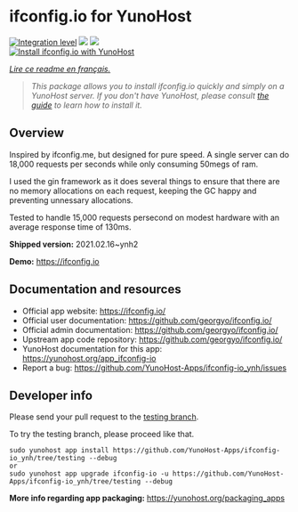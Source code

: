 <!--
N.B.: This README was automatically generated by https://github.com/YunoHost/apps/tree/master/tools/README-generator
It shall NOT be edited by hand.
-->

# ifconfig.io for YunoHost

[![Integration level](https://dash.yunohost.org/integration/ifconfig-io.svg)](https://dash.yunohost.org/appci/app/ifconfig-io) ![](https://ci-apps.yunohost.org/ci/badges/ifconfig-io.status.svg) ![](https://ci-apps.yunohost.org/ci/badges/ifconfig-io.maintain.svg)  
[![Install ifconfig.io with YunoHost](https://install-app.yunohost.org/install-with-yunohost.svg)](https://install-app.yunohost.org/?app=ifconfig-io)

*[Lire ce readme en français.](./README_fr.md)*

> *This package allows you to install ifconfig.io quickly and simply on a YunoHost server.
If you don't have YunoHost, please consult [the guide](https://yunohost.org/#/install) to learn how to install it.*

## Overview

Inspired by ifconfig.me, but designed for pure speed. A single server can do 18,000 requests per seconds while only consuming 50megs of ram.

I used the gin framework as it does several things to ensure that there are no memory allocations on each request, keeping the GC happy and preventing unnessary allocations.

Tested to handle 15,000 requests persecond on modest hardware with an average response time of 130ms.


**Shipped version:** 2021.02.16~ynh2

**Demo:** https://ifconfig.io

## Documentation and resources

* Official app website: https://ifconfig.io/
* Official user documentation: https://github.com/georgyo/ifconfig.io/
* Official admin documentation: https://github.com/georgyo/ifconfig.io/
* Upstream app code repository: https://github.com/georgyo/ifconfig.io/
* YunoHost documentation for this app: https://yunohost.org/app_ifconfig-io
* Report a bug: https://github.com/YunoHost-Apps/ifconfig-io_ynh/issues

## Developer info

Please send your pull request to the [testing branch](https://github.com/YunoHost-Apps/ifconfig-io_ynh/tree/testing).

To try the testing branch, please proceed like that.
```
sudo yunohost app install https://github.com/YunoHost-Apps/ifconfig-io_ynh/tree/testing --debug
or
sudo yunohost app upgrade ifconfig-io -u https://github.com/YunoHost-Apps/ifconfig-io_ynh/tree/testing --debug
```

**More info regarding app packaging:** https://yunohost.org/packaging_apps